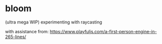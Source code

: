# bloom
(ultra mega WIP) experimenting with raycasting

with assistance from: https://www.playfuljs.com/a-first-person-engine-in-265-lines/
